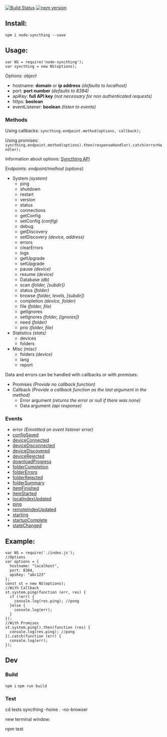 [![Build Status](https://travis-ci.org/JodusNodus/node-syncthing.svg?branch=master)](https://travis-ci.org/JodusNodus/node-syncthing)
[![npm version](https://badge.fury.io/js/node-syncthing.svg)](https://badge.fury.io/js/node-syncthing)

## Install:
`npm i node-syncthing --save`
## Usage:
```
var NS = require('node-syncthing');
var syncthing = new NS(options);
```

Options: _object_
* hostname: **domain** or **ip address** _(defaults to localhost)_
* port: **port number** _(defaults to 8384)_
* apiKey: **full API key** _(not necessary for non authenticated requests)_
* https: **boolean**
* eventListener: **boolean** _(listen to events)_

### Methods
Using callbacks: `syncthing.endpoint.method(options, callback);`

Using promises: `syncthing.endpoint.method(options).then(responseHandler).catch(errorHandler);`

Information about options: [Syncthing API](http://docs.syncthing.net/dev/rest.html)

Endpoints: _endpoint/method (options)_
* System _(system)_
  - ping
  - shutdown
  - restart
  - version
  - status
  - connections
  - getConfig
  - setConfig _(config)_
  - debug
  - getDiscovery
  - setDiscovery _(device, address)_
  - errors
  - clearErrors
  - logs
  - getUpgrade
  - setUpgrade
  - pause _(device)_
  - resume _(device)_
  * Database _(db)_
  - scan _(folder, [subdir])_
  - status _(folder)_
  - browse _(folder, levels, [subdir])_
  - completion _(device, folder)_
  - file _(folder, file)_
  - getIgnores
  - setIgnores _(folder, [ignores])_
  - need _(folder)_
  - prio _(folder, file)_
* Statistics _(stats)_
  - devices
  - folders
* Misc _(misc)_
  - folders _(device)_
  - lang
  - report

Data and errors can be handled with callbacks or with promises:
* Promises _(Provide no callback function)_
* Callback _(Provide a callback function as the last argument in the method)_
  - Error argument _(returns the error or null if there was none)_
  - Data argument _(api response)_

### Events
* error _(Emmitted on event listener error)_
* [configSaved](http://docs.syncthing.net/events/configsaved.html)
* [deviceConnected](http://docs.syncthing.net/events/deviceconnected.html)
* [deviceDisconnected](http://docs.syncthing.net/events/devicedisconnected.html)
* [deviceDiscovered](http://docs.syncthing.net/events/devicediscovered.html)
* [deviceRejected](http://docs.syncthing.net/events/devicerejected.html)
* [downloadProgress](http://docs.syncthing.net/events/downloadprogress.html)
* [folderCompletion](http://docs.syncthing.net/events/foldercompletion.html)
* [folderErrors](http://docs.syncthing.net/events/foldererrors.html)
* [folderRejected](http://docs.syncthing.net/events/folderrejected.html)
* [folderSummary](http://docs.syncthing.net/events/foldersummary.html)
* [itemFinished](http://docs.syncthing.net/events/itemfinished.html)
* [itemStarted](http://docs.syncthing.net/events/itemstarted.html)
* [localIndexUpdated](http://docs.syncthing.net/events/localindexupdated.html)
* [ping](http://docs.syncthing.net/events/ping.html)
* [remoteIndexUpdated](http://docs.syncthing.net/events/remoteindexupdated.html)
* [starting](http://docs.syncthing.net/events/starting.html)
* [startupComplete](http://docs.syncthing.net/events/startupcomplete.html)
* [stateChanged](http://docs.syncthing.net/events/statechanged.html)

## Example:
```
var NS = require('./index.js');
//Options
var options = {
  hostname: "localhost",
  port: 8384,
  apiKey: "abc123"
};
const st = new NS(options);
//With Callback
st.system.ping(function (err, res) {
  if (!err) {
    console.log(res.ping); //pong
  }else {
    console.log(err);
  }
});
//With Promises
st.system.ping().then(function (res) {
  console.log(res.ping); //pong
}).catch(function (err) {
  console.log(err);
});
```
## Dev
### Build
`npm i`
`npm run build`

### Test

  cd tests
  syncthing -home . -no-browser

new terminal window:

  npm test
